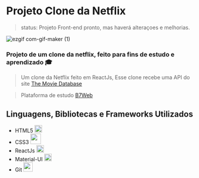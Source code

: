 <h1>Projeto Clone da Netflix</h1>

> status: Projeto Front-end pronto, mas haverá alteraçoes e melhorias.

<div>

  ![ezgif com-gif-maker (1)](https://user-images.githubusercontent.com/68129983/152901105-f95b33d0-1015-4540-b302-3e6412105989.gif)

</div>

 <h3>Projeto de um clone da netflix, feito para fins de estudo e aprendizado 🎓</h3>
 
 
 > Um clone da Netflix feito em ReactJs, Esse clone recebe uma API do site <a target="_blank" href="https://www.themoviedb.org/?language=pt-BR">The Movie Database</a>


 > Plataforma de estudo <a target="_blank" href="https://b7web.com.br">B7Web</a>


## Linguagens, Bibliotecas e Frameworks Utilizados
+ HTML5 <img style="width: 20px" src="https://img.icons8.com/external-tal-revivo-shadow-tal-revivo/24/000000/external-html-5-is-a-software-solution-stack-that-defines-the-properties-and-behaviors-of-web-page-logo-shadow-tal-revivo.png"/>
+ CSS3 <img style="width: 28px" src="https://img.icons8.com/color/48/000000/css3.png"/>
+ ReactJs <img  style="width: 20px" src="https://img.icons8.com/officel/16/000000/react.png"/>
+ Material-UI <img style="width: 20px" src="https://img.icons8.com/color/48/000000/material-ui.png"/>
+ Git <img style="width: 25px" src="https://img.icons8.com/color/48/000000/git.png"/>
